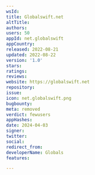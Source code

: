 ```yaml
---
wsId: 
title: Globalswift.net
altTitle: 
authors: 
users: 50
appId: net.globalswift
appCountry: 
released: 2022-08-21
updated: 2022-08-22
version: '1.0'
stars: 
ratings: 
reviews: 
website: https://globalswift.net
repository: 
issue: 
icon: net.globalswift.png
bugbounty: 
meta: removed
verdict: fewusers
appHashes: 
date: 2024-04-03
signer: 
twitter: 
social: 
redirect_from: 
developerName: Globals
features: 

---
```


